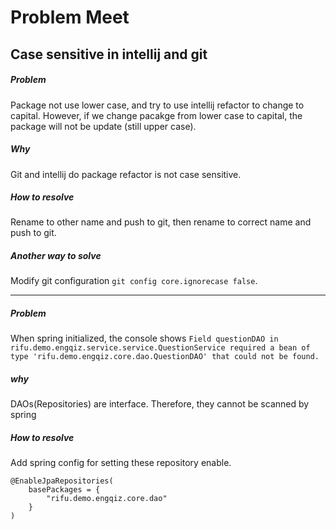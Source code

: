 # Problem Meet
## Case sensitive in intellij and git

##### Problem
Package not use lower case, and try to use intellij refactor to change to capital. However, if we change pacakge from lower case to capital, the package will not be update (still upper case).

##### Why
Git and intellij do package refactor is not case sensitive. 

##### How to resolve
Rename to other name and push to git, then rename to correct name and push to git.

##### Another way to solve
Modify git configuration `git config core.ignorecase false`.

---
##### Problem 
When spring initialized, the console shows `Field questionDAO in rifu.demo.engqiz.service.service.QuestionService required a bean of type 'rifu.demo.engqiz.core.dao.QuestionDAO' that could not be found.`

##### why
DAOs(Repositories) are interface. Therefore, they cannot be scanned by spring

##### How to resolve
Add spring config for setting these repository enable.
```
@EnableJpaRepositories(
    basePackages = {
        "rifu.demo.engqiz.core.dao"
    }
)
 ```